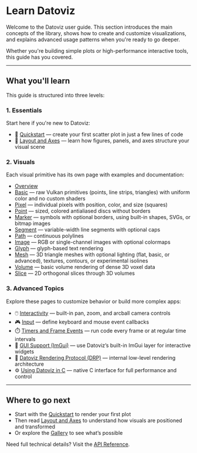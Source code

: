 # Learn Datoviz

Welcome to the Datoviz user guide. This section introduces the main concepts of the library, shows how to create and customize visualizations, and explains advanced usage patterns when you're ready to go deeper.

Whether you're building simple plots or high-performance interactive tools, this guide has you covered.

---

## What you'll learn

This guide is structured into three levels:

### 1. **Essentials**

Start here if you're new to Datoviz:

- 📌 [Quickstart](../quickstart.md) — create your first scatter plot in just a few lines of code
- 📐 [Layout and Axes](common.md) — learn how figures, panels, and axes structure your visual scene

### 2. **Visuals**

Each visual primitive has its own page with examples and documentation:

- [Overview](visuals.md)
- [Basic](../visuals/basic.md) — raw Vulkan primitives (points, line strips, triangles) with uniform color and no custom shaders
- [Pixel](../visuals/pixel.md) — individual pixels with position, color, and size (squares)
- [Point](../visuals/point.md) — sized, colored antialiased discs without borders
- [Marker](../visuals/marker.md) — symbols with optional borders, using built-in shapes, SVGs, or bitmap images
- [Segment](../visuals/segment.md) — variable-width line segments with optional caps
- [Path](../visuals/path.md) — continuous polylines
- [Image](../visuals/image.md) — RGB or single-channel images with optional colormaps
- [Glyph](../visuals/glyph.md) — glyph-based text rendering
- [Mesh](../visuals/mesh.md) — 3D triangle meshes with optional lighting (flat, basic, or advanced), textures, contours, or experimental isolines
- [Volume](../visuals/volume.md) — basic volume rendering of dense 3D voxel data
- [Slice](../visuals/slice.md) — 2D orthogonal slices through 3D volumes

### 3. **Advanced Topics**

Explore these pages to customize behavior or build more complex apps:

- 🖱️ [Interactivity](interactivity.md) — built-in pan, zoom, and arcball camera controls
- 🎮 [Input](input.md) — define keyboard and mouse event callbacks
- ⏱️ [Timers and Frame Events](events.md) — run code every frame or at regular time intervals
- 🧰 [GUI Support (ImGui)](gui.md) — use Datoviz’s built-in ImGui layer for interactive widgets
- 🔧 [Datoviz Rendering Protocol (DRP)](drp.md) — internal low-level rendering architecture
- ⚙️ [Using Datoviz in C](c.md) — native C interface for full performance and control

---

## Where to go next

- Start with the [Quickstart](../quickstart.md) to render your first plot
- Then read [Layout and Axes](common.md) to understand how visuals are positioned and transformed
- Or explore the [Gallery](../gallery/index.md) to see what’s possible

Need full technical details? Visit the [API Reference](../reference/api_py.md).
